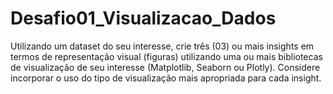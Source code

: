 # Desafio01_Visualizacao_Dados
Utilizando um dataset do seu interesse, crie três (03) ou mais insights em termos de representação visual (figuras) utilizando uma ou mais bibliotecas de visualização de seu interesse (Matplotlib, Seaborn ou Plotly). Considere incorporar o uso do tipo de visualização mais apropriada para cada insight.
